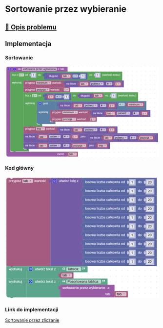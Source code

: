 # Sortowanie przez wybieranie

## [:link: Opis problemu](../../../../algorithms/sorting/selection-sort.md)

## Implementacja

### Sortowanie

![Sortowanie przez wybieranie](../../../../assets/selection_sort.png)

### Kod główny

![](../../../../assets/selection_sort_main.png)

### Link do implementacji

[Sortowanie przez zliczanie](https://blockly-demo.appspot.com/static/demos/code/index.html?lang=pl#nie4c9)
